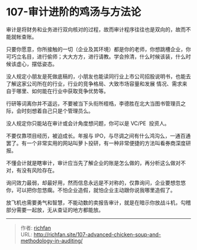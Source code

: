 # 107-审计进阶的鸡汤与方法论

审计是将财务和业务进行双向核对的过程，故而审计程序往往也是双向的，故而不能就帐查账。

只要你愿意，你所接触的一切（企业及其环境）都是你的老师，你想跳槽企业，你可巧立名目，进行偷师；大大方方，进行请教。学会拎清，什么时候该装，什么时候该虚心，摆低姿态。

没人规定小朋友是死做底稿的，小朋友也能读同行业上市公司招股说明书，也能去了解这家公司所在的行业，行业的竞争格局、大致市场容量和发展 情况、需求来自于哪里、如何能在行业中获取竞争优势等。

行研等词离你并不遥远，不要被当下头衔所桎梏，李德胜在北大当图书管理员之际，会时刻想着自己只是个管理员么。

没人规定你只能站在审计或会计角度想问题，你可以是 VC/PE  投资人。

不要仅靠项目经历，被迫成长。年报与 IPO，与尽调之间有什么鸿沟么，一通百通罢了。有一个非常实用的网站叫萝卜投研，有一种非常便捷的方法叫看券商深度研报。

  

不懂会计就是瞎审计，审计应当先了解企业的账是怎么做的，再分析这么做对不对，有没有风险存在。

询问效力最弱，却最好用，然而信息永远是不对称的，仅靠询问，企业要想忽悠你，可以把你忽悠瘸。不怕企业造假，就怕企业主动跟你说我哪里造假了。

放飞机也需要勇气和智慧，不能动数的卖报告审计，就是在暗示你放战斗机，勾稽部分需要一起放，无从查证的地方都能放。

---

> 作者: [richfan](https://richfan.site/)  
> URL: http://richfan.site/107-advanced-chicken-soup-and-methodology-in-auditing/  

